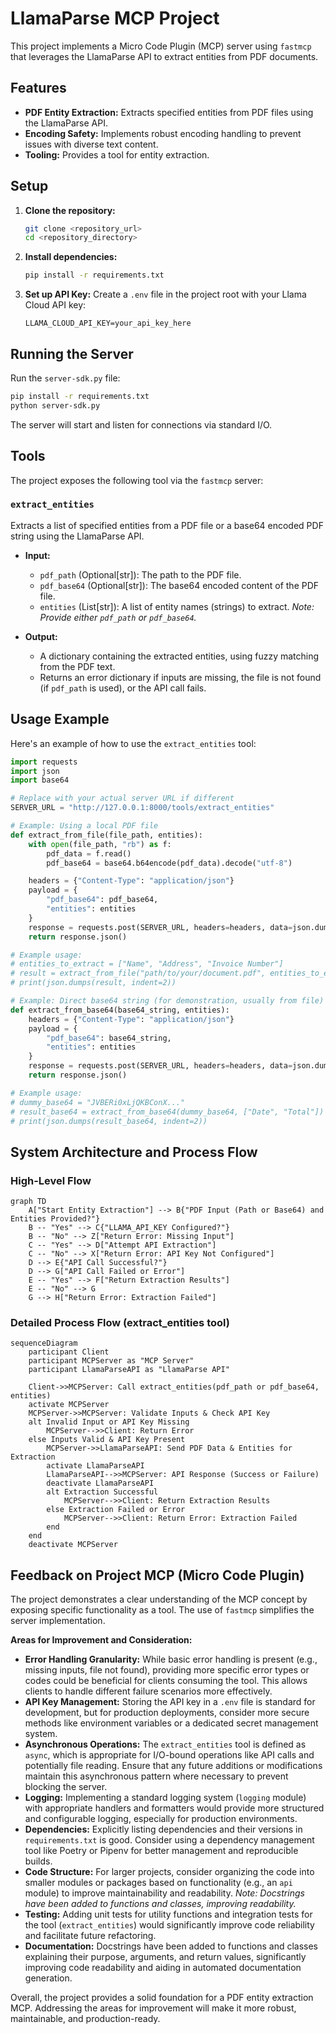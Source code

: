 # LlamaParse MCP Project

This project implements a Micro Code Plugin (MCP) server using `fastmcp` that leverages the LlamaParse API to extract entities from PDF documents.

## Features

- **PDF Entity Extraction:** Extracts specified entities from PDF files using the LlamaParse API.
- **Encoding Safety:** Implements robust encoding handling to prevent issues with diverse text content.
- **Tooling:** Provides a tool for entity extraction.

## Setup

1.  **Clone the repository:**
    ```bash
    git clone <repository_url>
    cd <repository_directory>
    ```

2.  **Install dependencies:**
    ```bash
    pip install -r requirements.txt
    ```

3.  **Set up API Key:**
    Create a `.env` file in the project root with your Llama Cloud API key:
    ```env
    LLAMA_CLOUD_API_KEY=your_api_key_here
    ```

## Running the Server

Run the `server-sdk.py` file:

```bash
pip install -r requirements.txt
python server-sdk.py
```

The server will start and listen for connections via standard I/O.

## Tools

The project exposes the following tool via the `fastmcp` server:

### `extract_entities`

Extracts a list of specified entities from a PDF file or a base64 encoded PDF string using the LlamaParse API.

-   **Input:**
    -   `pdf_path` (Optional[str]): The path to the PDF file.
    -   `pdf_base64` (Optional[str]): The base64 encoded content of the PDF file.
    -   `entities` (List[str]): A list of entity names (strings) to extract.
    *Note: Provide either `pdf_path` or `pdf_base64`.*

-   **Output:**
    -   A dictionary containing the extracted entities, using fuzzy matching from the PDF text.
    -   Returns an error dictionary if inputs are missing, the file is not found (if `pdf_path` is used), or the API call fails.

## Usage Example

Here's an example of how to use the `extract_entities` tool:

```python
import requests
import json
import base64

# Replace with your actual server URL if different
SERVER_URL = "http://127.0.0.1:8000/tools/extract_entities"

# Example: Using a local PDF file
def extract_from_file(file_path, entities):
    with open(file_path, "rb") as f:
        pdf_data = f.read()
        pdf_base64 = base64.b64encode(pdf_data).decode("utf-8")

    headers = {"Content-Type": "application/json"}
    payload = {
        "pdf_base64": pdf_base64,
        "entities": entities
    }
    response = requests.post(SERVER_URL, headers=headers, data=json.dumps(payload))
    return response.json()

# Example usage:
# entities_to_extract = ["Name", "Address", "Invoice Number"]
# result = extract_from_file("path/to/your/document.pdf", entities_to_extract)
# print(json.dumps(result, indent=2))

# Example: Direct base64 string (for demonstration, usually from file)
def extract_from_base64(base64_string, entities):
    headers = {"Content-Type": "application/json"}
    payload = {
        "pdf_base64": base64_string,
        "entities": entities
    }
    response = requests.post(SERVER_URL, headers=headers, data=json.dumps(payload))
    return response.json()

# Example usage:
# dummy_base64 = "JVBERi0xLjQKBConX..."
# result_base64 = extract_from_base64(dummy_base64, ["Date", "Total"])
# print(json.dumps(result_base64, indent=2))
```

## System Architecture and Process Flow

### High-Level Flow
```mermaid
graph TD
    A["Start Entity Extraction"] --> B{"PDF Input (Path or Base64) and Entities Provided?"}
    B -- "Yes" --> C{"LLAMA_API_KEY Configured?"}
    B -- "No" --> Z["Return Error: Missing Input"]
    C -- "Yes" --> D["Attempt API Extraction"]
    C -- "No" --> X["Return Error: API Key Not Configured"]
    D --> E{"API Call Successful?"}
    D --> G["API Call Failed or Error"]
    E -- "Yes" --> F["Return Extraction Results"]
    E -- "No" --> G
    G --> H["Return Error: Extraction Failed"]
```

### Detailed Process Flow (extract_entities tool)
```mermaid
sequenceDiagram
    participant Client
    participant MCPServer as "MCP Server"
    participant LlamaParseAPI as "LlamaParse API"

    Client->>MCPServer: Call extract_entities(pdf_path or pdf_base64, entities)
    activate MCPServer
    MCPServer->>MCPServer: Validate Inputs & Check API Key
    alt Invalid Input or API Key Missing
        MCPServer-->>Client: Return Error
    else Inputs Valid & API Key Present
        MCPServer->>LlamaParseAPI: Send PDF Data & Entities for Extraction
        activate LlamaParseAPI
        LlamaParseAPI-->>MCPServer: API Response (Success or Failure)
        deactivate LlamaParseAPI
        alt Extraction Successful
            MCPServer-->>Client: Return Extraction Results
        else Extraction Failed or Error
            MCPServer-->>Client: Return Error: Extraction Failed
        end
    end
    deactivate MCPServer
```

## Feedback on Project MCP (Micro Code Plugin)

The project demonstrates a clear understanding of the MCP concept by exposing specific functionality as a tool. The use of `fastmcp` simplifies the server implementation.

**Areas for Improvement and Consideration:**

*   **Error Handling Granularity:** While basic error handling is present (e.g., missing inputs, file not found), providing more specific error types or codes could be beneficial for clients consuming the tool. This allows clients to handle different failure scenarios more effectively.
*   **API Key Management:** Storing the API key in a `.env` file is standard for development, but for production deployments, consider more secure methods like environment variables or a dedicated secret management system.
*   **Asynchronous Operations:** The `extract_entities` tool is defined as `async`, which is appropriate for I/O-bound operations like API calls and potentially file reading. Ensure that any future additions or modifications maintain this asynchronous pattern where necessary to prevent blocking the server.
*   **Logging:** Implementing a standard logging system (`logging` module) with appropriate handlers and formatters would provide more structured and configurable logging, especially for production environments.
*   **Dependencies:** Explicitly listing dependencies and their versions in `requirements.txt` is good. Consider using a dependency management tool like Poetry or Pipenv for better management and reproducible builds.
*   **Code Structure:** For larger projects, consider organizing the code into smaller modules or packages based on functionality (e.g., an `api` module) to improve maintainability and readability. *Note: Docstrings have been added to functions and classes, improving readability.*
*   **Testing:** Adding unit tests for utility functions and integration tests for the tool (`extract_entities`) would significantly improve code reliability and facilitate future refactoring.
*   **Documentation:** Docstrings have been added to functions and classes explaining their purpose, arguments, and return values, significantly improving code readability and aiding in automated documentation generation.

Overall, the project provides a solid foundation for a PDF entity extraction MCP. Addressing the areas for improvement will make it more robust, maintainable, and production-ready. 